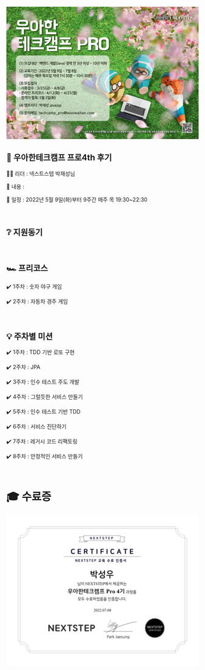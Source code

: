 ![woowa](file/29e56b30-b506-4224-b034-7944958e19c6.jpg)

## 🏫 우아한테크캠프 프로4th 후기

👨‍💼 리더 : 넥스트스텝 박재성님

📃 내용 : 

📆 일정 : 2022년 5월 9일(화)부터 9주간 매주 목 19:30~22:30

​

## ❔ 지원동기

​

## 🏎️ 프리코스

✔️ 1주차 : 숫자 야구 게임

✔️ 2주차 : 자동차 경주 게임

​

## 💡 주차별 미션

✔️ 1주차 : TDD 기반 로또 구현

✔️ 2주차 : JPA

✔️ 3주차 : 인수 테스트 주도 개발

✔️ 4주차 : 그럴듯한 서비스 만들기

✔️ 5주차 : 인수 테스트 기반 TDD

✔️ 6주차 : 서비스 진단하기

✔️ 7주차 : 레거시 코드 리팩토링

✔️ 8주차 : 안정적인 서비스 만들기

​

# 🎓 수료증

![woowa](file/e59293bc-485c-4599-b8ab-1db229ab4b83.jpg)
